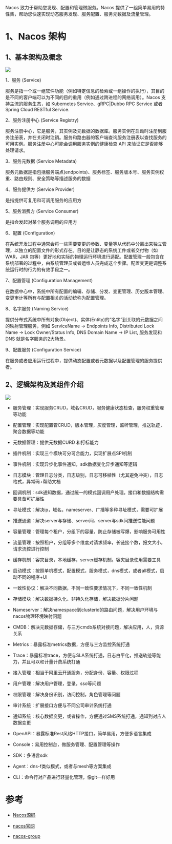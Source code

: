 


Nacos 致力于帮助您发现、配置和管理微服务。Nacos 提供了一组简单易用的特性集，帮助您快速实现动态服务发现、服务配置、服务元数据及流量管理。

# 1、Nacos 架构

## 1、基本架构及概念

![](../../pic/2020-04-22-00-05-23.png)

1、服务 (Service)

服务是指一个或一组软件功能（例如特定信息的检索或一组操作的执行），其目的是不同的客户端可以为不同的目的重用（例如通过跨进程的网络调用）。Nacos 支持主流的服务生态，如 Kubernetes Service、gRPC|Dubbo RPC Service 或者 Spring Cloud RESTful Service.

2、服务注册中心 (Service Registry)

服务注册中心，它是服务，其实例及元数据的数据库。服务实例在启动时注册到服务注册表，并在关闭时注销。服务和路由器的客户端查询服务注册表以查找服务的可用实例。服务注册中心可能会调用服务实例的健康检查 API 来验证它是否能够处理请求。

3、服务元数据 (Service Metadata)

服务元数据是指包括服务端点(endpoints)、服务标签、服务版本号、服务实例权重、路由规则、安全策略等描述服务的数据

4、服务提供方 (Service Provider)

是指提供可复用和可调用服务的应用方

5、服务消费方 (Service Consumer)

是指会发起对某个服务调用的应用方

6、配置 (Configuration)

在系统开发过程中通常会将一些需要变更的参数、变量等从代码中分离出来独立管理，以独立的配置文件的形式存在。目的是让静态的系统工件或者交付物（如 WAR，JAR 包等）更好地和实际的物理运行环境进行适配。配置管理一般包含在系统部署的过程中，由系统管理员或者运维人员完成这个步骤。配置变更是调整系统运行时的行为的有效手段之一。

7、配置管理 (Configuration Management)

在数据中心中，系统中所有配置的编辑、存储、分发、变更管理、历史版本管理、变更审计等所有与配置相关的活动统称为配置管理。

8、名字服务 (Naming Service)

提供分布式系统中所有对象(Object)、实体(Entity)的“名字”到关联的元数据之间的映射管理服务，例如 ServiceName -> Endpoints Info, Distributed Lock Name -> Lock Owner/Status Info, DNS Domain Name -> IP List, 服务发现和 DNS 就是名字服务的2大场景。

9、配置服务 (Configuration Service)

在服务或者应用运行过程中，提供动态配置或者元数据以及配置管理的服务提供者。



## 2、逻辑架构及其组件介绍

![](../../pic/2020-04-22-00-06-03.png)

- 服务管理：实现服务CRUD，域名CRUD，服务健康状态检查，服务权重管理等功能

- 配置管理：实现配置管CRUD，版本管理，灰度管理，监听管理，推送轨迹，聚合数据等功能

- 元数据管理：提供元数据CURD 和打标能力

- 插件机制：实现三个模块可分可合能力，实现扩展点SPI机制

- 事件机制：实现异步化事件通知，sdk数据变化异步通知等逻辑

- 日志模块：管理日志分类，日志级别，日志可移植性（尤其避免冲突），日志格式，异常码+帮助文档

- 回调机制：sdk通知数据，通过统一的模式回调用户处理。接口和数据结构需要具备可扩展性

- 寻址模式：解决ip，域名，nameserver、广播等多种寻址模式，需要可扩展

- 推送通道：解决server与存储、server间、server与sdk间推送性能问题

- 容量管理：管理每个租户，分组下的容量，防止存储被写爆，影响服务可用性

- 流量管理：按照租户，分组等多个维度对请求频率，长链接个数，报文大小，请求流控进行控制

- 缓存机制：容灾目录，本地缓存，server缓存机制。容灾目录使用需要工具

- 启动模式：按照单机模式，配置模式，服务模式，dns模式，或者all模式，启动不同的程序+UI

- 一致性协议：解决不同数据，不同一致性要求情况下，不同一致性机制

- 存储模块：解决数据持久化、非持久化存储，解决数据分片问题

- Nameserver：解决namespace到clusterid的路由问题，解决用户环境与nacos物理环境映射问题

- CMDB：解决元数据存储，与三方cmdb系统对接问题，解决应用，人，资源关系

- Metrics：暴露标准metrics数据，方便与三方监控系统打通

- Trace：暴露标准trace，方便与SLA系统打通，日志白平化，推送轨迹等能力，并且可以和计量计费系统打通

- 接入管理：相当于阿里云开通服务，分配身份、容量、权限过程

- 用户管理：解决用户管理，登录，sso等问题

- 权限管理：解决身份识别，访问控制，角色管理等问题

- 审计系统：扩展接口方便与不同公司审计系统打通

- 通知系统：核心数据变更，或者操作，方便通过SMS系统打通，通知到对应人数据变更

- OpenAPI：暴露标准Rest风格HTTP接口，简单易用，方便多语言集成

- Console：易用控制台，做服务管理、配置管理等操作

- SDK：多语言sdk

- Agent：dns-f类似模式，或者与mesh等方案集成

- CLI：命令行对产品进行轻量化管理，像git一样好用



# 参考

- [Nacos源码](https://gitee.com/2016shuai/Nacos.git)

- [nacos官网](https://nacos.io/zh-cn/docs/quick-start.html)

- [nacos-group](https://github.com/nacos-group)























